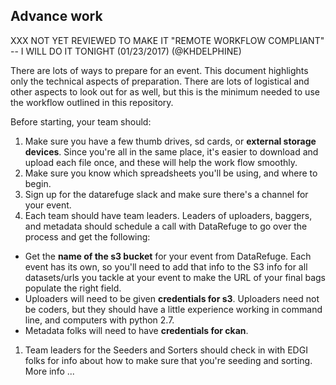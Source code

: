
## Advance work

XXX NOT YET REVIEWED TO MAKE IT "REMOTE WORKFLOW COMPLIANT" -- I WILL DO IT TONIGHT (01/23/2017) (@KHDELPHINE)

There are lots of ways to prepare for an event. This document highlights only the technical aspects of preparation. There are lots of logistical and other aspects to look out for as well, but this is the minimum needed to use the workflow outlined in this repository.  

Before starting, your team should: 

1. Make sure you have a few thumb drives, sd cards, or **external storage devices**. Since you're all in the same place, it's easier to download and upload each file once, and these will help the work flow smoothly.
1. Make sure you know which spreadsheets you'll be using, and where to begin.
1. Sign up for the datarefuge slack and make sure there's a channel for your event. 
1. Each team should have team leaders. Leaders of uploaders, baggers, and metadata should schedule a call with DataRefuge to go over the process and get the following: 
 - Get the **name of the s3 bucket** for your event from DataRefuge. Each event has its own, so you'll need to add that info to the S3 info for all datasets/urls you tackle at your event to make the URL of your final bags populate the right field.
 - Uploaders will need to be given **credentials for s3**. Uploaders need not be coders, but they should have a little experience working in command line, and computers with python 2.7.
 - Metadata folks will need to have **credentials for ckan**. 
1. Team leaders for the Seeders and Sorters should check in with EDGI folks for info about how to make sure that you're seeding and sorting. More info ...
